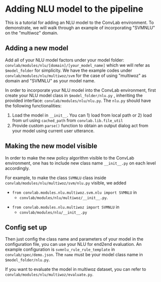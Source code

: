 # Adding NLU model to the pipeline

This is a tutorial for adding an NLU model to the ConvLab environment. To demonstrate, we will walk through an example of incorporating "SVMNLU" on the "multiwoz" domain.



## Adding a new model

Add all of your NLU model factors under your model folder: ```convlab/modules/nlu/[domain]/[your_model_name]``` which we will refer as ```$model_folder``` for simplicity. We have the example codes under ```convlab/modules/nlu/multiwoz/svm``` for the case of using "multiwoz" as domain and "SVMNLU" as your model name.


In order to incorporate your NLU model into the ConvLab environment, first create your NLU model class in ```$model_folder/nlu.py``` , inheriting the provided interface: ```convlab/modules/nlu/nlu.py```. 
The ```nlu.py``` should have the following functionalities:

1. Load the model in ```__init__```. You can 1) load from local path or 2) load from url using `cached_path` from `convlab.lib.file_util`
2. Provide custom ```parse()``` function to obtain an output dialog act from your model using current user utterance.



## Making the new model visible

In order to make the new policy algorithm visible to the ConvLab environment, one has to include new class name ```__init__.py``` on each level accordingly.

For example, to make the class ```SVMNLU``` class inside ```convlab/modules/nlu/multiwoz/svm/nlu.py``` visible, we added

- ```from convlab.modules.nlu.multiwoz.svm.nlu import SVMNLU``` in
  - ```convlab/modules/nlu/multiwoz/__init__.py```.

* ```from convlab.modules.nlu.multiwoz import SVMNLU``` in
  * ```convlab/modules/nlu/__init__.py ```



## Config set up

Then just config the class name and parameters of your model in the configuration file, you can use your NLU for end2end evaluation. An example configuration is `svmnlu_rule_rule_template` in ```convlab/spec/demo.json```. The `name` must be your model class name in ```$model_folder/nlu.py```.

If you want to evaluate the model in multiwoz dataset, you can refer to ```convlab/modules/nlu/multiwoz/evaluate.py```.



